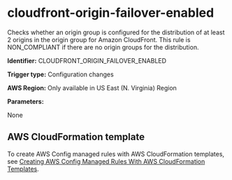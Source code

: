 # cloudfront\-origin\-failover\-enabled<a name="cloudfront-origin-failover-enabled"></a>

Checks whether an origin group is configured for the distribution of at least 2 origins in the origin group for Amazon CloudFront\. This rule is NON\_COMPLIANT if there are no origin groups for the distribution\. 

**Identifier:** CLOUDFRONT\_ORIGIN\_FAILOVER\_ENABLED

**Trigger type:** Configuration changes

**AWS Region:** Only available in US East \(N\. Virginia\) Region

**Parameters:**

None  

## AWS CloudFormation template<a name="w24aac11c29c17c53c15"></a>

To create AWS Config managed rules with AWS CloudFormation templates, see [Creating AWS Config Managed Rules With AWS CloudFormation Templates](aws-config-managed-rules-cloudformation-templates.md)\.